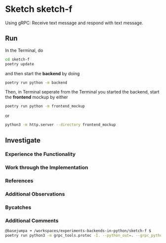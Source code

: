 # Sketch sketch-f

Using gRPC: Receive text message and respond with text message.

## Run

In the Terminal, do

``` bash
cd sketch-f
poetry update
```

and then start the **backend** by doing

```bash
poetry run python -m backend
```

Then, in Terminal seperate from the Terminal you started the backend, start the **frontend** mockup by either

```bash
poetry run python -m frontend_mockup
```

or

```bash
python3 -m http.server --directory frontend_mockup
```


## Investigate

### Experience the Functionality

### Work through the Implementation

### References

### Additional Observations

### Bycatches

### Additional Comments

```bash
@basejumpa ➜ /workspaces/experiments-backends-in-python/sketch-f $
poetry run python3 -m grpc_tools.protoc -I. --python_out=. --grpc_python_out=. protocols/*.proto


 ```


